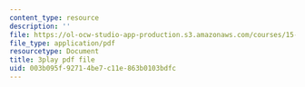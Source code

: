 ```yaml
---
content_type: resource
description: ''
file: https://ol-ocw-studio-app-production.s3.amazonaws.com/courses/15-s12-blockchain-and-money-fall-2018/003b095f92714be7c11e863b0103bdfc_EH6vE97qIP4.pdf
file_type: application/pdf
resourcetype: Document
title: 3play pdf file
uid: 003b095f-9271-4be7-c11e-863b0103bdfc
---
```


